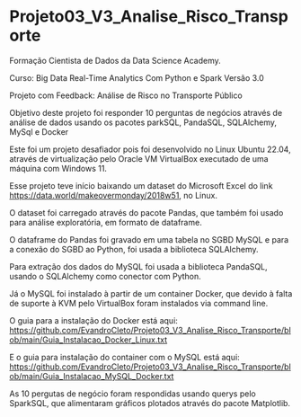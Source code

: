 # Projeto03_V3_Analise_Risco_Transporte

Formação Cientista de Dados da Data Science Academy.

Curso: Big Data Real-Time Analytics Com Python e Spark Versão 3.0

Projeto com Feedback: Análise de Risco no Transporte Público

Objetivo deste projeto foi responder 10 perguntas de negócios através de análise de dados usando os pacotes parkSQL, PandaSQL, SQLAlchemy, MySql e Docker

Este foi um projeto desafiador pois foi desenvolvido no Linux Ubuntu 22.04, através de virtualização pelo Oracle VM VirtualBox executado de uma máquina com Windows 11.

Esse projeto teve início baixando um dataset do Microsoft Excel do link https://data.world/makeovermonday/2018w51, no Linux.

O dataset foi carregado através do pacote Pandas, que também foi usado para análise exploratória, em formato de dataframe.

O dataframe do Pandas foi gravado em uma tabela no SGBD MySQL e para a conexão do SGBD ao Python, foi usada a biblioteca SQLAlchemy.

Para extração dos dados do MySQL foi usada a biblioteca PandaSQL, usando o SQLAlchemy como conector com Python.

Já o MySQL foi instalado à partir de um container Docker, que devido à falta de suporte à KVM pelo VirtualBox foram instalados via command line. 

O guia para a instalação do Docker está aqui: https://github.com/EvandroCleto/Projeto03_V3_Analise_Risco_Transporte/blob/main/Guia_Instalacao_Docker_Linux.txt

E o guia para instalação do container com o MySQL está aqui: https://github.com/EvandroCleto/Projeto03_V3_Analise_Risco_Transporte/blob/main/Guia_Instalacao_MySQL_Docker.txt

As 10 pergutas de negócio foram respondidas usando querys pelo SparkSQL, que alimentaram gráficos plotados através do pacote Matplotlib. 